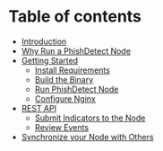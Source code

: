 # Table of contents

* [Introduction](README.md)
* [Why Run a PhishDetect Node](why.md)
* [Getting Started](getting_started.md)
  * [Install Requirements](requirements.md)
  * [Build the Binary](build.md)
  * [Run PhishDetect Node](run.md)
  * [Configure Nginx](configure/nginx.md)
* [REST API]()
  * [Submit Indicators to the Node]()
  * [Review Events]()
* [Synchronize your Node with Others]()
